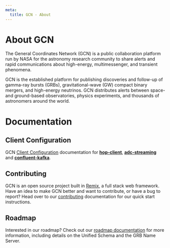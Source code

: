 ```yaml
---
meta:
  title: GCN - About
---
```


# About GCN

The General Coordinates Network (GCN) is a public collaboration platform run by NASA for the astronomy research community to share alerts and rapid communications about high-energy, multimessenger, and transient phenomena.

GCN is the established platform for publishing discoveries and follow-up of gamma-ray bursts (GRBs), gravitational-wave (GW) compact binary mergers, and high-energy neutrinos. GCN distributes alerts between space- and ground-based observatories, physics experiments, and thousands of astronomers around the world.

# Documentation

## Client Configuration

GCN [Client Configuration](https://gcn.nasa.gov/docs/client) documentation for [**hop-client**](https://gcn.nasa.gov/docs/client#hop-client), [**adc-streaming**](https://gcn.nasa.gov/docs/client#adc-streaming) and [**confluent-kafka**](https://gcn.nasa.gov/docs/client#confluent-kafka).

## Contributing

GCN is an open source project built in [Remix](https://remix.run), a full stack web framework. Have an idea to make GCN better and want to contribute, or have a bug to report? Head over to our [contributing](https://gcn.nasa.gov/docs/contributing) documentation for our quick start instructions.

## Roadmap

Interested in our roadmap? Check out our [roadmap documentation](https://gcn.nasa.gov/docs/roadmap) for more information, including details on the Unified Schema and the GRB Name Server.

